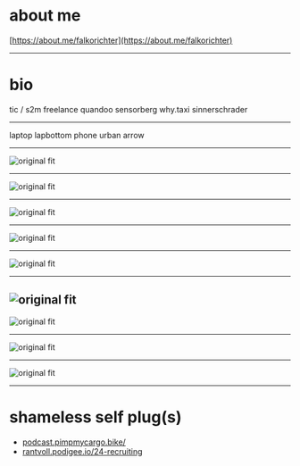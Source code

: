 # about me

[https://about.me/falkorichter](https://about.me/falkorichter)

---

# bio

tic / s2m
freelance
quandoo
sensorberg
why.taxi
sinnerschrader

---

laptop
lapbottom
phone
urban arrow

---

![original fit](images/macbook_private_top.JPG)

---

![original fit](images/macbook_private_bottom.JPG)

---

![original fit](images/phone_nice.JPG)

---

![original fit](images/urban_arrow_left.JPG)

---

![original fit](images/urban_arrow_right.JPG)

---

![original fit](images/urban_arrow_side_shot.JPG)
---

![original fit](images/urban_arrow_race_number.JPG)

---

![original fit](images/urban_arrow.JPG)

---

![original fit](images/private_phone_back_case.JPG)

---

# shameless self plug(s)

* [podcast.pimpmycargo.bike/](http://podcast.pimpmycargo.bike/)
* [rantvoll.podigee.io/24-recruiting](https://rantvoll.podigee.io/24-recruiting)

